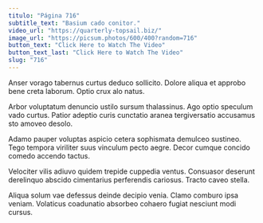 ```yaml
---
titulo: "Página 716"
subtitle_text: "Basium cado conitor."
video_url: "https://quarterly-topsail.biz/"
image_url: "https://picsum.photos/600/400?random=716"
button_text: "Click Here to Watch The Video"
button_text_last: "Click Here to Watch The Video"
slug: "716"
---
```


Anser vorago tabernus curtus deduco sollicito. Dolore aliqua et approbo bene creta laborum. Optio crux alo natus.

Arbor voluptatum denuncio ustilo sursum thalassinus. Ago optio speculum vado curtus. Patior adeptio curis cunctatio aranea tergiversatio accusamus sto amoveo desolo.

Adamo pauper voluptas aspicio cetera sophismata demulceo sustineo. Tego tempora viriliter suus vinculum pecto aegre. Decor cumque concido comedo accendo tactus.

Velociter vilis adiuvo quidem trepide cuppedia ventus. Consuasor deserunt derelinquo abscido cimentarius perferendis cariosus. Tracto caveo stella.

Aliqua solum vae defessus deinde decipio venia. Clamo comburo ipsa veniam. Volaticus coadunatio absorbeo cohaero fugiat nesciunt modi cursus.
